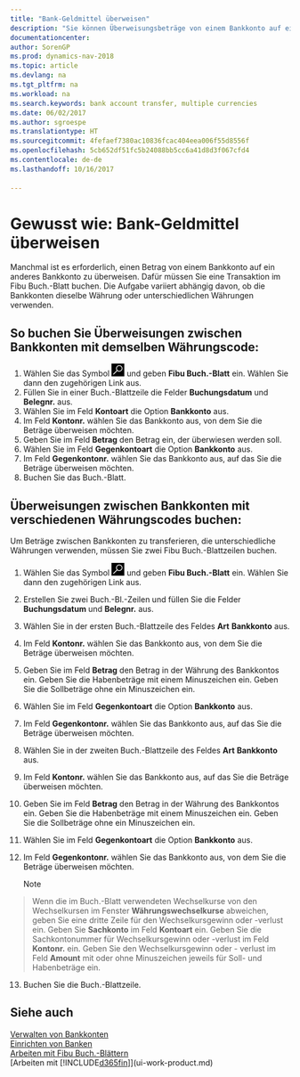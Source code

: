 ```yaml
---
title: "Bank-Geldmittel überweisen"
description: "Sie können Überweisungsbeträge von einem Bankkonto auf ein anders übertragen, einschließlich verschiedene Währungen, indem Sie die Transaktion im Fibu Buch.-Blatt buchen."
documentationcenter: 
author: SorenGP
ms.prod: dynamics-nav-2018
ms.topic: article
ms.devlang: na
ms.tgt_pltfrm: na
ms.workload: na
ms.search.keywords: bank account transfer, multiple currencies
ms.date: 06/02/2017
ms.author: sgroespe
ms.translationtype: HT
ms.sourcegitcommit: 4fefaef7380ac10836fcac404eea006f55d8556f
ms.openlocfilehash: 5cb652df51fc5b24088bb5cc6a41d8d3f067cfd4
ms.contentlocale: de-de
ms.lasthandoff: 10/16/2017

---
```

# <a name="how-to-transfer-bank-funds"></a>Gewusst wie: Bank-Geldmittel überweisen
Manchmal ist es erforderlich, einen Betrag von einem Bankkonto auf ein anderes Bankkonto zu überweisen. Dafür müssen Sie eine Transaktion im Fibu Buch.-Blatt buchen. Die Aufgabe variiert abhängig davon, ob die Bankkonten dieselbe Währung oder unterschiedlichen Währungen verwenden.

## <a name="to-post-a-transfer-between-bank-accounts-with-the-same-currency-code"></a>So buchen Sie Überweisungen zwischen Bankkonten mit demselben Währungscode:
1. Wählen Sie das Symbol ![Nach Seite oder Bericht suchen](media/ui-search/search_small.png "Nach Seite ober Bericht suchen") und geben **Fibu Buch.-Blatt** ein. Wählen Sie dann den zugehörigen Link aus.
2. Füllen Sie in einer Buch.-Blattzeile die Felder **Buchungsdatum** und **Belegnr.** aus.
3. Wählen Sie im Feld **Kontoart** die Option **Bankkonto** aus.
4. Im Feld **Kontonr.** wählen Sie das Bankkonto aus, von dem Sie die Beträge überweisen möchten.
5. Geben Sie im Feld **Betrag** den Betrag ein, der überwiesen werden soll.
6. Wählen Sie im Feld **Gegenkontoart** die Option **Bankkonto** aus.
7. Im Feld **Gegenkontonr.** wählen Sie das Bankkonto aus, auf das Sie die Beträge überweisen möchten.
8. Buchen Sie das Buch.-Blatt.

## <a name="to-post-a-transfer-between-bank-accounts-with-different-currency-codes"></a>Überweisungen zwischen Bankkonten mit verschiedenen Währungscodes buchen:
Um Beträge zwischen Bankkonten zu transferieren, die unterschiedliche Währungen verwenden, müssen Sie zwei Fibu Buch.-Blattzeilen buchen.

1. Wählen Sie das Symbol ![Nach Seite oder Bericht suchen](media/ui-search/search_small.png "Nach Seite ober Bericht suchen") und geben **Fibu Buch.-Blatt** ein. Wählen Sie dann den zugehörigen Link aus.
2. Erstellen Sie zwei Buch.-Bl.-Zeilen und füllen Sie die Felder **Buchungsdatum** und **Belegnr.** aus.
3. Wählen Sie in der ersten Buch.-Blattzeile des Feldes **Art** **Bankkonto** aus.
4. Im Feld **Kontonr.** wählen Sie das Bankkonto aus, von dem Sie die Beträge überweisen möchten.
5. Geben Sie im Feld **Betrag** den Betrag in der Währung des Bankkontos ein. Geben Sie die Habenbeträge mit einem Minuszeichen ein. Geben Sie die Sollbeträge ohne ein Minuszeichen ein.
6. Wählen Sie im Feld **Gegenkontoart** die Option **Bankkonto** aus.
7. Im Feld **Gegenkontonr.** wählen Sie das Bankkonto aus, auf das Sie die Beträge überweisen möchten.
8. Wählen Sie in der zweiten Buch.-Blattzeile des Feldes **Art** **Bankkonto** aus.
9. Im Feld **Kontonr.** wählen Sie das Bankkonto aus, auf das Sie die Beträge überweisen möchten.
10. Geben Sie im Feld **Betrag** den Betrag in der Währung des Bankkontos ein. Geben Sie die Habenbeträge mit einem Minuszeichen ein. Geben Sie die Sollbeträge ohne ein Minuszeichen ein.
11. Wählen Sie im Feld **Gegenkontoart** die Option **Bankkonto** aus.  
12. Im Feld **Gegenkontonr.** wählen Sie das Bankkonto aus, von dem Sie die Beträge überweisen möchten.

    > [!NOTE]  
>   Wenn die im Buch.-Blatt verwendeten Wechselkurse von den Wechselkursen im Fenster **Währungswechselkurse** abweichen, geben Sie eine dritte Zeile für den Wechselkursgewinn oder -verlust ein. Geben Sie **Sachkonto** im Feld **Kontoart** ein. Geben Sie die Sachkontonummer für Wechselkursgewinn oder -verlust im Feld **Kontonr.** ein. Geben Sie den Wechselkursgewinn oder - verlust im Feld **Amount** mit oder ohne Minuszeichen jeweils für Soll- und Habenbeträge ein.
13. Buchen Sie die Buch.-Blattzeile.

## <a name="see-also"></a>Siehe auch
[Verwalten von Bankkonten](bank-manage-bank-accounts.md)  
[Einrichten von Banken](bank-setup-banking.md)  
[Arbeiten mit Fibu Buch.-Blättern](ui-work-general-journals.md)  
[Arbeiten mit [!INCLUDE[d365fin](includes/d365fin_md.md)]](ui-work-product.md)

